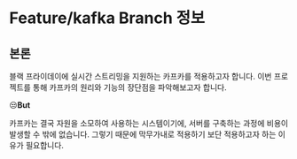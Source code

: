 # Feature/kafka Branch 정보

## 본론
블랙 프라이데이에 실시간 스트리밍을 지원하는 카프카를 적용하고자 합니다.
이번 프로젝트를 통해 카프카의 원리와 기능의 장단점을 파악해보고자 합니다.

😒**But**

카프카는 결국 자원을 소모하여 사용하는 시스템이기에, 서버를 구축하는 과정에 비용이 발생할 수 밖에 없습니다.
그렇기 때문에 막무가내로 적용하기 보단 적용하고자 하는 이유가 필요합니다.
